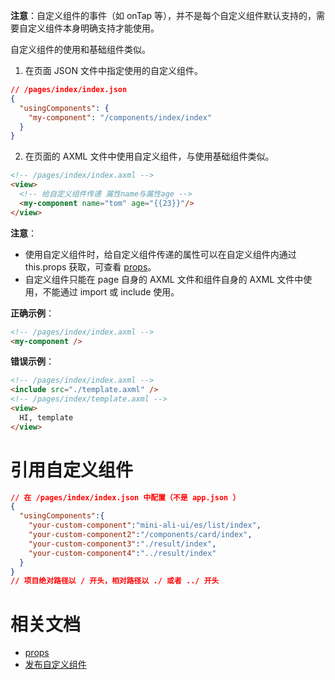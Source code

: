 **注意**：自定义组件的事件（如 onTap 等），并不是每个自定义组件默认支持的，需要自定义组件本身明确支持才能使用。

自定义组件的使用和基础组件类似。

1. 在页面 JSON 文件中指定使用的自定义组件。

```json
// /pages/index/index.json
{
  "usingComponents": {
    "my-component": "/components/index/index"
  }
}
```

2. 在页面的 AXML 文件中使用自定义组件，与使用基础组件类似。

```html
<!-- /pages/index/index.axml -->
<view>
  <!-- 给自定义组件传递 属性name与属性age -->
  <my-component name="tom" age="{{23}}"/>
</view>
```
**注意**：
- 使用自定义组件时，给自定义组件传递的属性可以在自定义组件内通过 this.props 获取，可查看 [props](https://opendocs.alipay.com/mini/framework/component_object#props)。
- 自定义组件只能在 page 自身的 AXML 文件和组件自身的 AXML 文件中使用，不能通过 import 或 include 使用。

**正确示例**：
```html
<!-- /pages/index/index.axml -->
<my-component />
```
**错误示例**：
```html
<!-- /pages/index/index.axml -->
<include src="./template.axml" />
<!-- /pages/index/template.axml -->
<view>
  HI, template
</view>
```

# 引用自定义组件
```json
// 在 /pages/index/index.json 中配置（不是 app.json ）
{
  "usingComponents":{
    "your-custom-component":"mini-ali-ui/es/list/index",
    "your-custom-component2":"/components/card/index",
    "your-custom-component3":"./result/index",
    "your-custom-component4":"../result/index"
  }
}
// 项目绝对路径以 / 开头，相对路径以 ./ 或者 ../ 开头
```

# 相关文档
- [props](https://opendocs.alipay.com/mini/framework/component_object#props)
- [发布自定义组件](https://opendocs.alipay.com/mini/framework/custom-component-publish)
